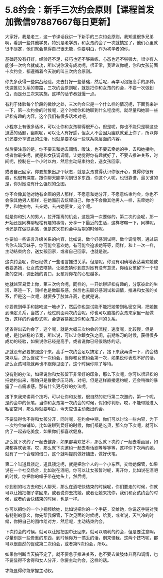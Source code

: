 # 5.8约会：新手三次约会原则【课程首发加微信97887667每日更新】

大家好，我是老三，这一节课话我讲一下新手的三次约会原则，我知道很多兄弟啊，看到一些其他学员，特别是老学员，和女孩约会了一次就搞定了，他们心里就很不淡定，他们就会觉得自己很无能，你要明白，作为初学者的你。

基础还没有打好，经验还不足，技巧也还不够熟练，心态也还不够强大，很少有人能够一次约会就成功，所以说你没有成功呢，很正常，我建议你呢，你和女孩前面十次约会，都遵循着今天说的叫三次约会原则。

你先多获得一些实战经验，先去打好一些基础，然后呢，再学习泡妞高手的那种，快速推进关系的套路，三次约会原则呢，就是把你和女孩的约会，不要一次做到位，而是分三次来实施，这样的话节奏就慢一点。

有利于体验每个阶段的微妙之处，三次约会它是一个什么样的情况呢，下面我来讲一下，第一次约会的时候呢，这个时候你和她聊到什么程度呢，就尽量和她聊一些轻松有趣的内容，这个我们有很多话术对吧。

小程序上有很多话术，可以让你和女孩聊得很开心，但是呢，你也不能只是聊这些逗逼的话题，幽默呢，可以让人有好感，但女人不会因为幽默就爱上你了，所以你们还要分享彼此的生活，也就是要多做一些联系感层面的内容。

然后要注意的是，你不要去和她去调情、暧昧，也不要去牵她的手，去和她接吻，或者你最多呢，就是和女孩调调情，让她觉得你有趣就好了，不要去推进关系，时间呢，控制在一个小时以内，然后主动结束约会，送女孩回家。

或者自己回家，你要想象出那个状态，就是女孩觉得认识你很开心，觉得你很有趣，也很有深度，跟你聊天能学习到很多东西，你这个人呢，也很靠谱，最关键的是，你对她没有什么强烈的企图。

你不会像其他对她有企图的男人那样，不愿意和她分开，不愿意结束约会，你也不会像其他男人那样，在她面前去炫耀自己，你也不会像其他男人一样，去牵她的手，和她接吻，去亲她，去占她便宜，这个呢。

就是你和别人的男人，拉开距离的机会，这是第一次要做的，第二次约会呢，那一开始还是同样聊轻松有趣的事情，分享一下最近的生活，这样寒暄一下，同样呢，也还是在做联系感，但是这次在约会中后期的时候呢。

你要加一些语言升级关系的内容，比如说，做个好感测试啊，做个调情啊，通过语言你去暗示妹子，你可能会喜欢她，有可能会追求她等等，同样，和上一次一样，主动结束约会，送女孩回家，或者自己回家，也就是说。

这次约会呢，你已经做了一些语言推进关系，但是呢，你没有明确地表达喜欢她或者要追她，让女孩去瞎猜，让她去猜你到底对她有没有意思，你给女孩留下一个想象的空间，调出她的胃口，女孩对你花的心思越多。

她就越容易爱上你，第三次约会呢，同样的，一开始聊轻松有趣的，分享彼此的生活，寒暄一下，同样也是做联系感，然后也去聊好感测试和调情，推进和女孩的关系，但是这一次呢，就要多了肢体升高，也就是说。

你要做到牵手和接吻这一地步了，然后你也尝试能不能把她带到私密空间，把她推到确定关系，当然了，经过前面两次约会呢，你也可以直接约女孩来家里一起做饭，这样的约会形式呢，会更容易推进你和女孩之间的关系。

还省得出去约会了，这个呢，就是大概三次约会的流程，速度呢，比较慢，但是呢，是比较稳的节奏，所以说，可以让你跟女孩之间，前期练习的时候，获得很多成功的经验，如果说你已经是高手，或者说你已经很熟练的话。

那就没有必要按照这个来，高手一次约会足以搞定了，接下来我再讲一下，约会结束以后，怎么促成下一次约会，当你和女孩约会第一次，如果说你表现不好的话，那么女孩可能就再也不跟你见面了，这个时候你除了等待。

没有别的办法，如果说你和女孩留下非常好的印象，那么下次呢，你可以很轻松的把她约出来，哪怕只是散散步压马路，对吧，但是这样直接邀约呢，还会稍微的暴露了一点需求感，那有什么更巧妙的办法呢。

接下来我来讲两个技巧，可以让你和女孩，很自然的进行第二次邀约，第一个呢，是约会中的伏笔，当你和女孩第一次约会的时候，假如你判断，哎，不能带她进入私密空间，那么你就要明白，今天应该主动撤出约会。

不要显得舍不得和女孩分开，同时呢，在约会中期，你们可以讨论一些内容，为下一次约会做铺垫，比如说聊到爱好的时候，你们都是吃货，那么你下次呢，就可以约了一起去吃美食，如果你们都喜欢健身。

那么就下次约了一起去健身，如果都喜欢艺术，那么就下次约了一起去看画展，如果都喜欢表演，哎，那么就下次邀约一起去看话剧等等等等，这样你下次再约她，就有了一个合理的借口，这个就叫提前做好铺垫，做好伏笔。

第二个叫道具锁定，道具锁定呢，就是把你个人的一个小东西，交给她保管，如果说在一个社交场合，比如说在酒吧，你可以让女孩暂时呢，离开你，比如说在酒吧的时候，你把你的帽子带在她头上，然后呢。

你到别的地方去和别人聊天，那么在酒吧快结束的时候呢，你们要走的时候，你就可以让她把帽子拿回来，或者说你去找她，或者让她来找你，我们和女孩约会的时候，或者约会快结束的时候，也是一样。

你可以把你的一个小视频给她，比如说把你的一个手链，交给她，你说这手链对我有特别的意义，你先帮我保管，下次见面的时候呢，给我，或者说，天气冷的时候，你把自己的围巾给对方，然后呢，主动结束约会。

下次约会的时候，就可以让她把围巾还回来，就可以顺利的约会，但是要注意啊，尽量别是一些贵重的东西，到时候你万一搞丢的话，别来怪我，这两个技巧呢，都可以很自然的促成第二次约会，或者第N次约会，所以。

如果你判断当天搞不定了，就不要急于推进关系，也不要去做肢体升高和调情，也不要显得不舍得和女人分开，你要主动约会，这样的话。

才能显得你能掌握主动权。